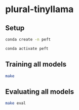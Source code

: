 # plural-tinyllama

## Setup

```bash
conda create -n peft
```

```bash
conda activate peft
```

## Training all models

```bash
make
```

## Evaluating all models

```bash
make eval
```
